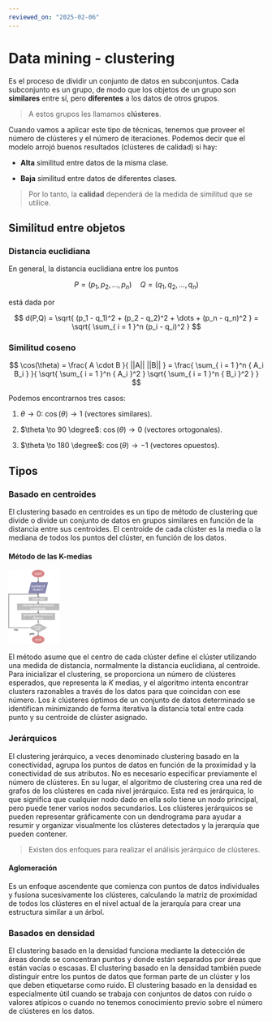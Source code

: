 ```yaml
---
reviewed_on: "2025-02-06"
---
```


# Data mining - clustering

Es el proceso de dividir un conjunto de datos en subconjuntos. Cada subconjunto es un grupo, de modo que los objetos de un grupo son **similares** entre sí, pero **diferentes** a los datos de otros grupos.

> A estos grupos les llamamos **clústeres**.

Cuando vamos a aplicar este tipo de técnicas, tenemos que proveer el número de clústeres y el número de iteraciones. Podemos decir que el modelo arrojó buenos resultados (clústeres de calidad) si hay:

- **Alta** similitud entre datos de la misma clase.

- **Baja** similitud entre datos de diferentes clases.

> Por lo tanto, la **calidad** dependerá de la medida de similitud que se utilice.

## Similitud entre objetos

### Distancia euclidiana

En general, la distancia euclidiana entre los puntos

$$
P = (p_1,p_2,\dots,p_n) \quad Q = (q_1,q_2,\dots,q_n)
$$

está dada por

$$
d(P,Q) = \sqrt{ (p_1 - q_1)^2 + (p_2 - q_2)^2 + \dots + (p_n - q_n)^2 } = \sqrt{ \sum_{ i = 1 }^n (p_i - q_i)^2 }
$$

### Similitud coseno

$$
\cos(\theta) = \frac{ A \cdot B }{ ||A|| ||B|| } = \frac{ \sum_{ i = 1 }^n { A_i B_i } }{ \sqrt{ \sum_{ i = 1 }^n { A_i }^2 } \sqrt{ \sum_{ i = 1 }^n { B_i }^2 } }
$$

Podemos encontrarnos tres casos:

1. $\theta \to 0$: $\cos(\theta) \to 1$ (vectores similares).

2. $\theta \to 90 \degree$: $\cos(\theta) \to 0$ (vectores ortogonales).

3. $\theta \to 180 \degree$: $\cos(\theta) \to -1$ (vectores opuestos).

## Tipos

### Basado en centroides

El clustering basado en centroides es un tipo de método de clustering que divide o divide un conjunto de datos en grupos similares en función de la distancia entre sus centroides. El centroide de cada clúster es la media o la mediana de todos los puntos del clúster, en función de los datos.

#### Método de las K-medias

![K-means algorithm](college/semesters/08/assets/introduccion_a_la_ciencia_de_datos/08_01-K-means_algorithm.svg)

El método asume que el centro de cada clúster define el clúster utilizando una medida de distancia, normalmente la distancia euclidiana, al centroide. Para inicializar el clustering, se proporciona un número de clústeres esperados, que representa la $K$ medias, y el algoritmo intenta encontrar clusters razonables a través de los datos para que coincidan con ese número. Los $k$ clústeres óptimos de un conjunto de datos determinado se identifican minimizando de forma iterativa la distancia total entre cada punto y su centroide de clúster asignado.

### Jerárquicos

El clustering jerárquico, a veces denominado clustering basado en la conectividad, agrupa los puntos de datos en función de la proximidad y la conectividad de sus atributos. No es necesario especificar previamente el número de clústeres. En su lugar, el algoritmo de clustering crea una red de grafos de los clústeres en cada nivel jerárquico. Esta red es jerárquica, lo que significa que cualquier nodo dado en ella solo tiene un nodo principal, pero puede tener varios nodos secundarios. Los clústeres jerárquicos se pueden representar gráficamente con un dendrograma para ayudar a resumir y organizar visualmente los clústeres detectados y la jerarquía que pueden contener.

> Existen dos enfoques para realizar el análisis jerárquico de clústeres.

#### Aglomeración

Es un enfoque ascendente que comienza con puntos de datos individuales y fusiona sucesivamente los clústeres, calculando la matriz de proximidad de todos los clústeres en el nivel actual de la jerarquía para crear una estructura similar a un árbol.

### Basados en densidad

El clustering basado en la densidad funciona mediante la detección de áreas donde se concentran puntos y donde están separados por áreas que están vacías o escasas. El clustering basado en la densidad también puede distinguir entre los puntos de datos que forman parte de un clúster y los que deben etiquetarse como ruido. El clustering basado en la densidad es especialmente útil cuando se trabaja con conjuntos de datos con ruido o valores atípicos o cuando no tenemos conocimiento previo sobre el número de clústeres en los datos.
